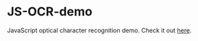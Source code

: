 JS-OCR-demo
===========

JavaScript optical character recognition demo. Check it out [here](http://kdzwinel.github.io/JS-OCR-demo/).
